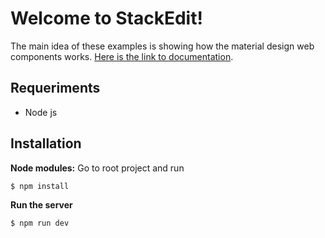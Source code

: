 # Welcome to StackEdit!

The main idea of these examples is showing how the material design web components works. [Here is the link to documentation]([https://material.io/develop/web/](https://material.io/develop/web/)).


## Requeriments

- Node js

## Installation
 **Node modules:**  Go to root project and run
```sh
$ npm install
```
 **Run the server**
```sh
$ npm run dev
```
